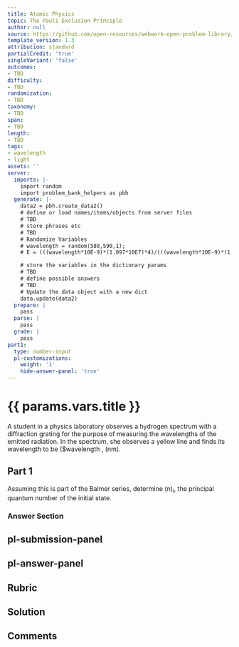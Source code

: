 ```yaml
---
title: Atomic Physics
topic: The Pauli Exclusion Principle
author: null
source: https://github.com/open-resources/webwork-open-problem-library/tree/master/Contrib/BrockPhysics/College_Physics_Urone/30.Atomic_Physics/30-09.The_Pauli_Exclusion_Principle/NU_U17_30_09_024.pg
template_version: 1.3
attribution: standard
partialCredit: 'true'
singleVariant: 'false'
outcomes:
- TBD
difficulty:
- TBD
randomization:
- TBD
taxonomy:
- TBD
span:
- TBD
length:
- TBD
tags:
- wavelength
- light
assets: ''
server:
  imports: |-
    import random
    import problem_bank_helpers as pbh
  generate: |-
    data2 = pbh.create_data2()
    # define or load names/items/objects from server files
    # TBD
    # store phrases etc
    # TBD
    # Randomize Variables
    # wavelength = random(580,590,1);
    # E = (((wavelength*10E-9)*(1.097*10E7)*4)/(((wavelength*10E-9)*(1.097*10E7))-4))E(1/2);

    # store the variables in the dictionary params
    # TBD
    # define possible answers
    # TBD
    # Update the data object with a new dict
    data.update(data2)
  prepare: |
    pass
  parse: |
    pass
  grade: |
    pass
part1:
  type: number-input
  pl-customizations:
    weight: '1'
    hide-answer-panel: 'true'
---
```


# {{ params.vars.title }} 


A student in a physics laboratory observes a hydrogen spectrum with a diffraction grating for the purpose of measuring the wavelengths of the emitted radiation. In the spectrum, she observes a yellow line and finds its wavelength to be ($wavelength , (nm).

## Part 1 
Assuming this is part of the Balmer series, determine (n)<sub>i</sub>, the principal quantum number of the initial state. 


 ### Answer Section


## pl-submission-panel 


## pl-answer-panel 


## Rubric 


## Solution 


## Comments 


